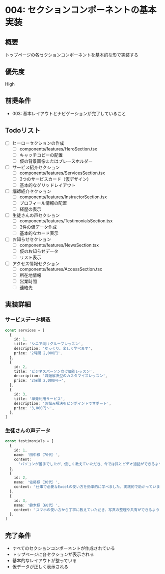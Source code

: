 # 004: セクションコンポーネントの基本実装

## 概要

トップページの各セクションコンポーネントを基本的な形で実装する

## 優先度

High

## 前提条件

- 003: 基本レイアウトとナビゲーションが完了していること

## Todoリスト

- [ ] ヒーローセクションの作成
  - [ ] components/features/HeroSection.tsx
  - [ ] キャッチコピーの配置
  - [ ] 仮の背景画像またはプレースホルダー
- [ ] サービス紹介セクション
  - [ ] components/features/ServicesSection.tsx
  - [ ] 3つのサービスカード（仮デザイン）
  - [ ] 基本的なグリッドレイアウト
- [ ] 講師紹介セクション
  - [ ] components/features/InstructorSection.tsx
  - [ ] プロフィール情報の配置
  - [ ] 経歴の表示
- [ ] 生徒さんの声セクション
  - [ ] components/features/TestimonialsSection.tsx
  - [ ] 3件の仮データ作成
  - [ ] 基本的なカード表示
- [ ] お知らせセクション
  - [ ] components/features/NewsSection.tsx
  - [ ] 仮のお知らせデータ
  - [ ] リスト表示
- [ ] アクセス情報セクション
  - [ ] components/features/AccessSection.tsx
  - [ ] 所在地情報
  - [ ] 営業時間
  - [ ] 連絡先

## 実装詳細

### サービスデータ構造

```typescript
const services = [
  {
    id: 1,
    title: 'シニア向けグループレッスン',
    description: 'ゆっくり、楽しく学べます',
    price: '2時間 2,000円',
  },
  {
    id: 2,
    title: 'ビジネスパーソン向け個別レッスン',
    description: '課題解決型のカスタマイズレッスン',
    price: '2時間 2,000円〜',
  },
  {
    id: 3,
    title: '単発利用サービス',
    description: 'お悩み解決をピンポイントでサポート',
    price: '3,000円〜',
  },
]
```

### 生徒さんの声データ

```typescript
const testimonials = [
  {
    id: 1,
    name: '田中様（70代）',
    content:
      'パソコンが苦手でしたが、優しく教えていただき、今では孫とビデオ通話ができるようになりました。',
  },
  {
    id: 2,
    name: '佐藤様（30代）',
    content: '仕事で必要なExcelの使い方を効率的に学べました。実践的で助かっています。',
  },
  {
    id: 3,
    name: '鈴木様（60代）',
    content: 'スマホの使い方から丁寧に教えていただき、写真の整理や共有ができるようになりました。',
  },
]
```

## 完了条件

- すべてのセクションコンポーネントが作成されている
- トップページに各セクションが表示される
- 基本的なレイアウトが整っている
- 仮データが正しく表示される
